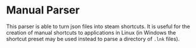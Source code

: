 # Manual Parser

This parser is able to turn json files into steam shortcuts. It is useful for the creation of manual shortcuts to applications in Linux (in Windows the shortcut preset may be used instead to parse a directory of `.lnk` files). 
